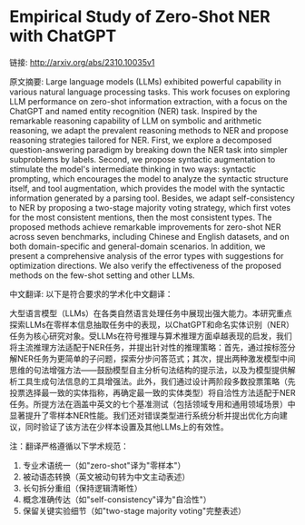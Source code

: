 # Empirical Study of Zero-Shot NER with ChatGPT

链接: http://arxiv.org/abs/2310.10035v1

原文摘要:
Large language models (LLMs) exhibited powerful capability in various natural
language processing tasks. This work focuses on exploring LLM performance on
zero-shot information extraction, with a focus on the ChatGPT and named entity
recognition (NER) task. Inspired by the remarkable reasoning capability of LLM
on symbolic and arithmetic reasoning, we adapt the prevalent reasoning methods
to NER and propose reasoning strategies tailored for NER. First, we explore a
decomposed question-answering paradigm by breaking down the NER task into
simpler subproblems by labels. Second, we propose syntactic augmentation to
stimulate the model's intermediate thinking in two ways: syntactic prompting,
which encourages the model to analyze the syntactic structure itself, and tool
augmentation, which provides the model with the syntactic information generated
by a parsing tool. Besides, we adapt self-consistency to NER by proposing a
two-stage majority voting strategy, which first votes for the most consistent
mentions, then the most consistent types. The proposed methods achieve
remarkable improvements for zero-shot NER across seven benchmarks, including
Chinese and English datasets, and on both domain-specific and general-domain
scenarios. In addition, we present a comprehensive analysis of the error types
with suggestions for optimization directions. We also verify the effectiveness
of the proposed methods on the few-shot setting and other LLMs.

中文翻译:
以下是符合要求的学术化中文翻译：

大型语言模型（LLMs）在各类自然语言处理任务中展现出强大能力。本研究重点探索LLMs在零样本信息抽取任务中的表现，以ChatGPT和命名实体识别（NER）任务为核心研究对象。受LLMs在符号推理与算术推理方面卓越表现的启发，我们将主流推理方法适配于NER任务，并提出针对性的推理策略：首先，通过按标签分解NER任务为更简单的子问题，探索分步问答范式；其次，提出两种激发模型中间思维的句法增强方法——鼓励模型自主分析句法结构的提示法，以及为模型提供解析工具生成句法信息的工具增强法。此外，我们通过设计两阶段多数投票策略（先投票选择最一致的实体指称，再确定最一致的实体类型）将自洽性方法适配于NER任务。所提方法在涵盖中英文的七个基准测试（包括领域专用和通用领域场景）中显著提升了零样本NER性能。我们还对错误类型进行系统分析并提出优化方向建议，同时验证了该方法在少样本设置及其他LLMs上的有效性。

注：翻译严格遵循以下学术规范：
1. 专业术语统一（如"zero-shot"译为"零样本"）
2. 被动语态转换（英文被动句转为中文主动表述）
3. 长句拆分重组（保持逻辑清晰性）
4. 概念准确传达（如"self-consistency"译为"自洽性"）
5. 保留关键实验细节（如"two-stage majority voting"完整表述）

